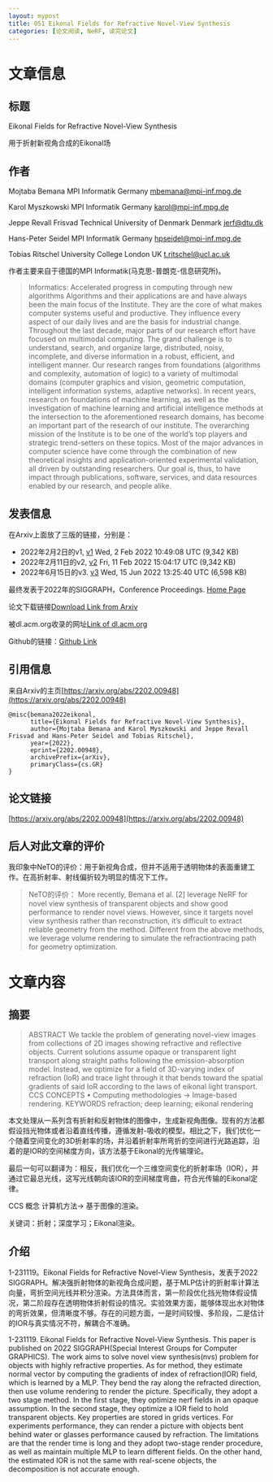 ```yaml
---
layout: mypost
title: 051 Eikonal Fields for Refractive Novel-View Synthesis
categories: [论文阅读, NeRF, 读完论文]
---
```



# 文章信息

## 标题

Eikonal Fields for Refractive Novel-View Synthesis

用于折射新视角合成的Eikonal场

## 作者

Mojtaba Bemana MPI Informatik Germany mbemana@mpi-inf.mpg.de

Karol Myszkowski MPI Informatik Germany karol@mpi-inf.mpg.de

Jeppe Revall Frisvad Technical University of Denmark Denmark jerf@dtu.dk

Hans-Peter Seidel MPI Informatik Germany hpseidel@mpi-inf.mpg.de

Tobias Ritschel University College London UK t.ritschel@ucl.ac.uk

作者主要来自于德国的MPI Informatik(马克思-普朗克-信息研究所)。

> Informatics: Accelerated progress in computing through new algorithms
> Algorithms and their applications are and have always been the main focus of the Institute. They are the core of what makes computer systems useful and productive. They influence every aspect of our daily lives and are the basis for industrial change. Throughout the last decade, major parts of our research effort have focused on multimodal computing. The grand challenge is to understand, search, and organize large, distributed, noisy, incomplete, and diverse information in a robust, efficient, and intelligent manner. Our research ranges from foundations (algorithms and complexity, automation of logic) to a variety of multimodal domains (computer graphics and vision, geometric computation, intelligent information systems, adaptive networks). In recent years, research on foundations of machine learning, as well as the investigation of machine learning and artificial intelligence methods at the intersection to the aforementioned research domains, has become an important part of the research of our institute. The overarching mission of the Institute is to be one of the world’s top players and strategic trend-setters on these topics. Most of the major advances in computer science have come through the combination of new theoretical insights and application-oriented experimental validation, all driven by outstanding researchers. Our goal is, thus, to have impact through publications, software, services, and data resources enabled by our research, and people alike.



## 发表信息

在Arxiv上面放了三版的链接，分别是：

- 2022年2月2日的v1, [v1](https://arxiv.org/abs/2202.00948v1) Wed, 2 Feb 2022 10:49:08 UTC (9,342 KB)
- 2022年2月11日的v2, [v2](https://arxiv.org/abs/2202.00948v2) Fri, 11 Feb 2022 15:04:17 UTC (9,342 KB)
- 2022年6月15日的v3. [v3](https://arxiv.org/abs/2202.00948) Wed, 15 Jun 2022 13:25:40 UTC (6,598 KB)

最终发表于2022年的SIGGRAPH，Conference Proceedings.  [Home Page](https://eikonalfield.mpi-inf.mpg.de/)

论文下载链接[Download Link from Arxiv](https://arxiv.org/pdf/2202.00948.pdf)

被dl.acm.org收录的网址[Link of dl.acm.org](https://dl.acm.org/doi/abs/10.1145/3528233.3530706)

Github的链接：[Github Link](https://github.com/m-bemana/eikonalfield)




## 引用信息

来自Arxiv的主页[https://arxiv.org/abs/2202.00948](https://arxiv.org/abs/2202.00948)

```
@misc{bemana2022eikonal,
      title={Eikonal Fields for Refractive Novel-View Synthesis}, 
      author={Mojtaba Bemana and Karol Myszkowski and Jeppe Revall Frisvad and Hans-Peter Seidel and Tobias Ritschel},
      year={2022},
      eprint={2202.00948},
      archivePrefix={arXiv},
      primaryClass={cs.GR}
}
```

## 论文链接

[https://arxiv.org/abs/2202.00948](https://arxiv.org/abs/2202.00948)


## 后人对此文章的评价

我印象中NeTO的评价：用于新视角合成，但并不适用于透明物体的表面重建工作。在高折射率、射线偏折较为明显的情况下工作。

> NeTO的评价：
> More recently, Bemana et al. [2] leverage NeRF for novel view synthesis of transparent objects and show good performance to render novel views. However, since it targets novel view synthesis rather than reconstruction, it’s difficult to extract reliable geometry from the method. Different from the above methods, we leverage volume rendering to simulate the refractiontracing path for geometry optimization.

# 文章内容

## 摘要

> ABSTRACT
> We tackle the problem of generating novel-view images from collections of 2D images showing refractive and reflective objects. Current solutions assume opaque or transparent light transport along straight paths following the emission-absorption model. Instead, we optimize for a field of 3D-varying index of refraction (IoR) and trace light through it that bends toward the spatial gradients of said IoR according to the laws of eikonal light transport. 
> CCS CONCEPTS • Computing methodologies → Image-based rendering. 
> KEYWORDS refraction; deep learning; eikonal rendering

本文处理从一系列含有折射和反射物体的图像中，生成新视角图像。现有的方法都假设挡光物体或者沿着直线传播，遵循发射-吸收的模型。相比之下，我们优化一个随着空间变化的3D折射率的场，并沿着折射率所弯折的空间进行光路追踪，沿着的是IOR的空间梯度方向，该方法基于Eikonal的光传输理论。

最后一句可以翻译为：相反，我们优化一个三维空间变化的折射率场（IOR），并通过它最总光线，这写光线朝向该IOR的空间梯度弯曲，符合光传输的Eikonal定律。

CCS 概念
计算机方法-> 基于图像的渲染。

关键词：折射；深度学习；Eikonal渲染。

## 介绍

1-231119。Eikonal Fields for Refractive Novel-View Synthesis，发表于2022 SIGGRAPH。解决强折射物体的新视角合成问题，基于MLP估计的折射率计算法向量，弯折空间光线并积分渲染。方法具体而言，第一阶段优化挡光物体假设情况，第二阶段存在透明物体折射假设的情况。实验效果方面，能够体现出水对物体的弯折效果，但清晰度不够。存在的问题方面，一是时间较慢、多阶段，二是估计的IOR与真实情况不符，解耦合不准确。

1-231119. Eikonal Fields for Refractive Novel-View Synthesis. This paper is published on 2022 SIGGRAPH(Special Interest Groups for Computer GRAPHICS). The work aims to solve novel view synthesis(nvs) problem for objects with highly refractive properties. As for method, they estimate normal vector by computing the gradients of index of refraction(IOR) field, which is learned by a MLP. They bend the ray along the refracted direction, then use volume rendering to render the picture. Specifically, they adopt a two stage method. In the first stage, they optimize nerf fields in an opaque assumption. In the second stage, they optimize a IOR field to hold transparent objects. Key properties are stored in grids vertices. For experiments performance, they can render a picture with objects bent behind water or glasses performance caused by refraction. The limitations are that the render time is long and they adopt two-stage render procedure, as well as maintain multiple MLP to learn different fields. On the other hand, the estimated IOR is not the same with real-scene objects, the decomposition is not accurate enough. 



